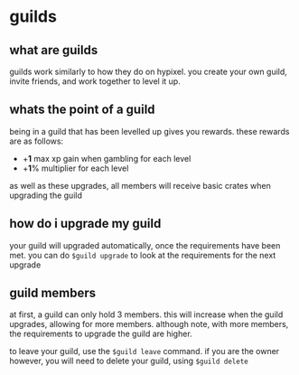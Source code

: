 # guilds

## what are guilds

guilds work similarly to how they do on hypixel. you create your own guild, invite friends, and work together to level it up.

## whats the point of a guild

being in a guild that has been levelled up gives you rewards. these rewards are as follows:

-   +**1** max xp gain when gambling for each level
-   +**1**% multiplier for each level

as well as these upgrades, all members will receive basic crates when upgrading the guild

## how do i upgrade my guild

your guild will upgraded automatically, once the requirements have been met. you can do `$guild upgrade` to look at the
requirements for the next upgrade

## guild members

at first, a guild can only hold 3 members. this will increase when the guild upgrades, allowing for more members. although
note, with more members, the requirements to upgrade the guild are higher.

to leave your guild, use the `$guild leave` command. if you are the owner however, you will need to delete your guild, using
`$guild delete`
